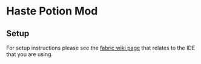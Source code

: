 # Haste Potion Mod

## Setup
For setup instructions please see the [fabric wiki page](https://fabricmc.net/wiki/tutorial:setup) that relates to the IDE that you are using.


